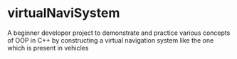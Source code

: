# virtualNaviSystem

A beginner developer project to demonstrate and practice various concepts of OOP in C++ by constructing a virtual navigation system like the one which is present in vehicles
